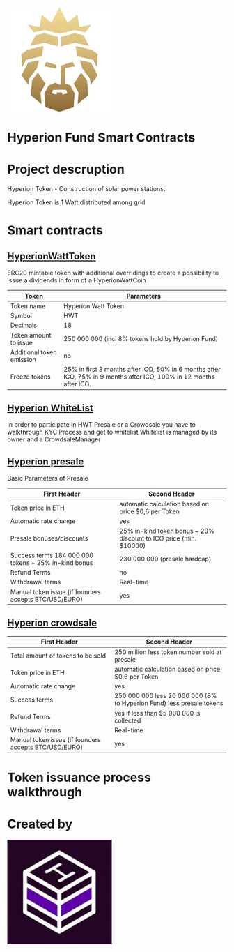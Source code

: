 
<img width="240" height ="240" alt="Hyperion" src = "./assets/Hyperion.jpg">

# Hyperion Fund Smart Contracts

# Project descruption 
Hyperion Token - Сonstruction of solar power stations.

Hyperion Token  is 1 Watt distributed among grid

# Smart contracts

## [HyperionWattToken](https://github.com/DenisKaizer/Hyperion/blob/master/contracts/HyperionWattToken.sol)
ERC20 mintable token with additional overridings to create a  possibility to issue a dividends in form of a HyperionWattCoin

Token | Parameters
------------ | -------------
Token name	| Hyperion Watt Token
Symbol 	 | HWT
Decimals |	18
Token amount to issue |	250 000 000 (incl 8% tokens hold by Hyperion Fund)
Additional token emission |	no
Freeze tokens | 	25% in first 3 months after ICO, 50% in 6 months after ICO, 75% in 9 months after ICO, 100% in 12 months after ICO.  

## [Hyperion WhiteList](https://github.com/DenisKaizer/Hyperion/blob/master/contracts/WhiteList.sol)

In order to participate in HWT Presale or a Crowdsale you have to walkthrough KYC Process and get to whitelist
Whitelist is managed by its owner and a CrowdsaleManager

## [Hyperion presale](https://github.com/DenisKaizer/Hyperion/blob/master/contracts/HWTPresale.sol)
Basic Parameters of Presale

First Header | Second Header
------------ | -------------
Token price in ETH	| automatic calculation based on price $0,6 per Token
Automatic rate change |	yes
Presale bonuses/discounts |	25% in-kind token bonus ~ 20% discount to ICO price (min. $10000)
Success terms	184 000 000 tokens + 25% in-kind bonus | 230 000 000 (presale hardcap)
Refund Terms	| no
Withdrawal terms |	Real-time
Manual token issue (if founders accepts BTC/USD/EURO) |	yes

## [Hyperion crowdsale](https://github.com/DenisKaizer/Hyperion/blob/master/contracts/HWTCrowdsale.sol)

First Header | Second Header
------------ | -------------
Total amount of tokens to be sold	| 250 million less token number sold at presale
Token price in ETH	 | automatic calculation based on price $0,6 per Token
Automatic rate change | 	yes
Success terms |	250 000 000 less 20 000 000 (8% to Hyperion Fund) less presale tokens
Refund Terms	| yes if less than $5 000 000 is collected
Withdrawal terms |	Real-time
Manual token issue (if founders accepts BTC/USD/EURO)	| yes

# Token issuance process walkthrough

# Created by 

<img width="240" height ="240" alt="Hyperion" src = "./assets/Hashlab.jpg">
